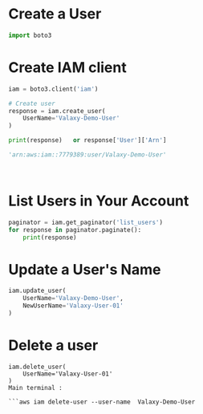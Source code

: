# Create a User
```py
import boto3
```

# Create IAM client
```py
iam = boto3.client('iam')

# Create user
response = iam.create_user(
    UserName='Valaxy-Demo-User'
)

print(response)   or response['User']['Arn']

'arn:aws:iam::7779389:user/Valaxy-Demo-User'




```

# List Users in Your Account
```py
paginator = iam.get_paginator('list_users')
for response in paginator.paginate():
    print(response)
```

# Update a User's Name
```py
iam.update_user(
    UserName='Valaxy-Demo-User',
    NewUserName='Valaxy-User-01'
)
```

# Delete a user
```
iam.delete_user(
    UserName='Valaxy-User-01'
)
Main terminal :

```aws iam delete-user --user-name  Valaxy-Demo-User

